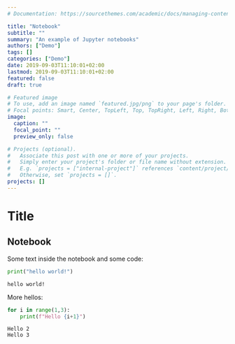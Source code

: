 ```yaml
---
# Documentation: https://sourcethemes.com/academic/docs/managing-content/

title: "Notebook"
subtitle: ""
summary: "An example of Jupyter notebooks"
authors: ["Demo"]
tags: []
categories: ["Demo"]
date: 2019-09-03T11:10:01+02:00
lastmod: 2019-09-03T11:10:01+02:00
featured: false
draft: true

# Featured image
# To use, add an image named `featured.jpg/png` to your page's folder.
# Focal points: Smart, Center, TopLeft, Top, TopRight, Left, Right, BottomLeft, Bottom, BottomRight.
image:
  caption: ""
  focal_point: ""
  preview_only: false

# Projects (optional).
#   Associate this post with one or more of your projects.
#   Simply enter your project's folder or file name without extension.
#   E.g. `projects = ["internal-project"]` references `content/project/deep-learning/index.md`.
#   Otherwise, set `projects = []`.
projects: []
---
```


# Title

## Notebook
Some text inside the notebook and some code:


```python
print("hello world!")
```

    hello world!


More hellos:


```python
for i in range(1,3):
    print(f"Hello {i+1}")
```

    Hello 2
    Hello 3



```python

```
